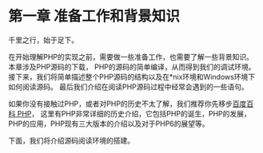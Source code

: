 # 第一章 准备工作和背景知识

千里之行，始于足下。

在开始理解PHP的实现之前，需要做一些准备工作，也需要了解一些背景知识。本章涉及PHP源码的下载，
PHP的源码的简单编译，从而得到我们的调试环境。
接下来，我们将简单描述整个PHP源码的结构以及在\*nix环境和Windows环境下如何阅读源码。
最后我们介绍在阅读PHP源码过程中经常会遇到的一些语句。

如果你没有接触过PHP，或者对PHP的历史不太了解，我们推荐你先移步[百度百科 PHP](http://baike.baidu.com/view/99.htm)，
这里有PHP非常详细的历史介绍，它包括PHP的诞生，PHP的发展，PHP的应用，PHP现有三大版本的介绍以及对于PHP6的展望等。

下面，我们将介绍源码阅读环境的搭建。
